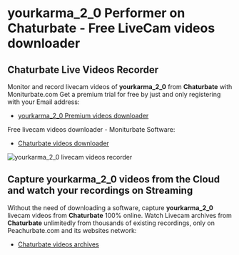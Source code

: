 # yourkarma_2_0 Performer on Chaturbate - Free LiveCam videos downloader

## Chaturbate Live Videos Recorder

Monitor and record livecam videos of **yourkarma_2_0** from **Chaturbate** with Moniturbate.com
Get a premium trial for free by just and only registering with your Email address:
* [yourkarma_2_0 Premium videos downloader](https://moniturbate.com/request-demo-licence-key.html)

Free livecam videos downloader - Moniturbate Software:
* [Chaturbate videos downloader](https://moniturbate.com/moniturbate-download-software.html)

![yourkarma_2_0 livecam videos recorder](https://peachurnet.com/templates/moniturbate-software.png)


## Capture yourkarma_2_0 videos from the Cloud and watch your recordings on Streaming

Without the need of downloading a software, capture **yourkarma_2_0** livecam videos from **Chaturbate** 100% online.
Watch Livecam archives from **Chaturbate** unlimitedly from thousands of existing recordings, only on Peachurbate.com and its websites network:
* [Chaturbate videos archives](https://peachurnet.com/)